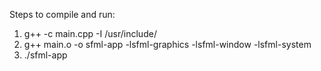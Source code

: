 Steps to compile and run:

1) g++ -c main.cpp -I /usr/include/
2) g++ main.o -o sfml-app -lsfml-graphics -lsfml-window -lsfml-system
3) ./sfml-app 